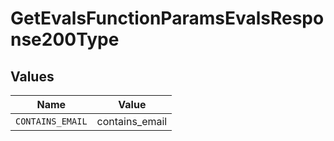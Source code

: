 # GetEvalsFunctionParamsEvalsResponse200Type


## Values

| Name             | Value            |
| ---------------- | ---------------- |
| `CONTAINS_EMAIL` | contains_email   |